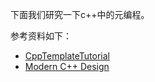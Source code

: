 ﻿下面我们研究一下c++中的元编程。

参考资料如下：

- [CppTemplateTutorial](https://github.com/wuye9036/CppTemplateTutorial)
- [Modern C++ Design](https://book.douban.com/subject/1755195)